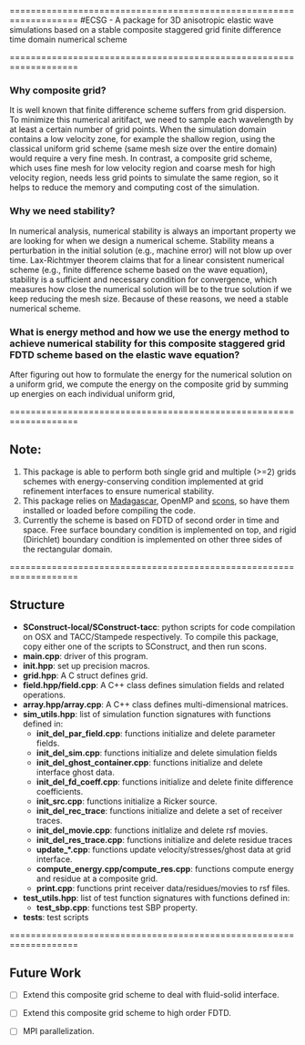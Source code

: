 ===================================================================
#ECSG - A package for 3D anisotropic elastic wave simulations based on a stable composite staggered grid finite difference time domain numerical scheme

===================================================================

### Why composite grid?
It is well known that finite difference scheme suffers from grid dispersion. To minimize this numerical aritifact, we need to sample each wavelength by at least a certain number of grid points. When the simulation domain contains a low velocity zone, for example the shallow region, using the classical uniform grid scheme (same mesh size over the entire domain) would require a very fine mesh. In contrast, a composite grid scheme, which uses fine mesh for low velocity region and coarse mesh for high velocity region, needs less grid points to simulate the same region, so it helps to reduce the memory and computing cost of the simulation.

### Why we need stability?
In numerical analysis, numerical stability is always an important property we are looking for when we design a numerical scheme. Stability means a perturbation in the initial solution (e.g., machine error) will not blow up over time. Lax-Richtmyer theorem claims that for a linear consistent numerical scheme (e.g., finite difference scheme based on the wave equation), stability is a sufficient and necessary condition for convergence, which measures how close the numerical solution will be to the true solution if we keep reducing the mesh size. Because of these reasons, we need a stable numerical scheme.

### What is energy method and how we use the energy method to achieve numerical stability for this composite staggered grid FDTD scheme based on the elastic wave equation?
After figuring out how to formulate the energy for the numerical solution on a uniform grid, we compute the energy on the composite grid by summing up energies on each individual uniform grid, 


===================================================================

## Note: 
1. This package is able to perform both single grid and multiple (>=2) grids schemes with energy-conserving condition implemented at grid refinement interfaces to ensure numerical stability.
2. This package relies on [Madagascar](https://github.com/ahay/src), OpenMP and [scons](http://scons.org), so have them installed or loaded before compiling the code.
3. Currently the scheme is based on FDTD of second order in time and space. Free surface boundary condition is implemented on top, and rigid (Dirichlet) boundary condition is implemented on other three sides of the rectangular domain.

===================================================================

## Structure
* **SConstruct-local/SConstruct-tacc**: python scripts for code compilation on OSX and TACC/Stampede respectively. To compile this package, copy either one of the scripts to SConstruct, and then run scons.
* **main.cpp**: driver of this program.
* **init.hpp**: set up precision macros.
* **grid.hpp**: A C struct defines grid.
* **field.hpp/field.cpp**: A C++ class defines simulation fields and related operations.
* **array.hpp/array.cpp**: A C++ class defines multi-dimensional matrices.
* **sim_utils.hpp**: list of simulation function signatures with functions defined in:
  * **init_del_par_field.cpp**: functions initialize and delete parameter fields.
  * **init_del_sim.cpp**: functions initialize and delete simulation fields
  * **init_del_ghost_container.cpp**: functions initialize and delete interface ghost data.
  * **init_del_fd_coeff.cpp**: functions initialize and delete finite difference coefficients.
  * **init_src.cpp**: functions initialize a Ricker source.
  * **init_del_rec_trace**: functions initialize and delete a set of receiver traces.
  * **init_del_movie.cpp**: functions initlalize and delete rsf movies.
  * **init_del_res_trace.cpp**: functions initialize and delete residue traces
  * **update_*.cpp**: functions update velocity/stresses/ghost data at grid interface.
  * **compute_energy.cpp/compute_res.cpp**: functions compute energy and residue at a composite grid.
  * **print.cpp**: functions print receiver data/residues/movies to rsf files.
* **test_utils.hpp**: list of test function signatures with functions defined in:
  * **test_sbp.cpp**: functions test SBP property.
* **tests**: test scripts

===================================================================

## Future Work
- [ ] Extend this composite grid scheme to deal with fluid-solid interface.
- [ ] Extend this composite grid scheme to high order FDTD.
- [ ] MPI parallelization.

